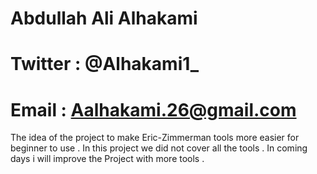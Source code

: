 # Abdullah Ali Alhakami
# Twitter : @Alhakami1_
# Email : Aalhakami.26@gmail.com

The idea of the project to make Eric-Zimmerman tools more easier for beginner to use .
In this project we did not cover all the tools . In coming days i will improve the Project with more tools . 

